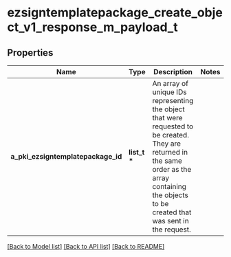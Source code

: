 # ezsigntemplatepackage_create_object_v1_response_m_payload_t

## Properties
Name | Type | Description | Notes
------------ | ------------- | ------------- | -------------
**a_pki_ezsigntemplatepackage_id** | **list_t \*** | An array of unique IDs representing the object that were requested to be created.  They are returned in the same order as the array containing the objects to be created that was sent in the request. | 

[[Back to Model list]](../README.md#documentation-for-models) [[Back to API list]](../README.md#documentation-for-api-endpoints) [[Back to README]](../README.md)


